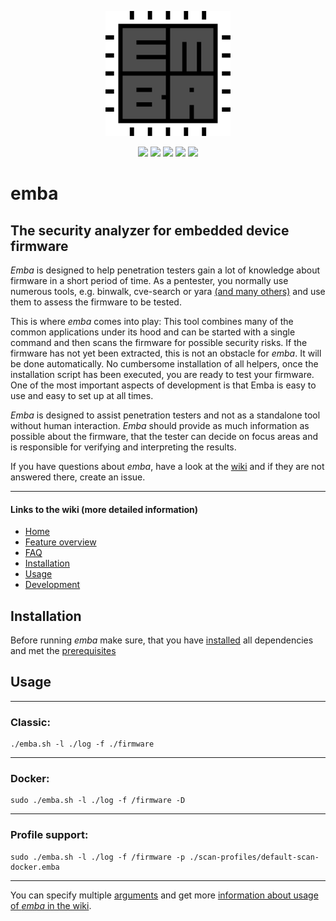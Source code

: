 <!-- 
emba - EMBEDDED LINUX ANALYZER

Copyright 2020-2021 Siemens AG

emba comes with ABSOLUTELY NO WARRANTY. This is free software, and you are
welcome to redistribute it under the terms of the GNU General Public License.
See LICENSE file for usage of this software.

emba is licensed under GPLv3

Author(s): Michael Messner, Pascal Eckmann
-->

<p align="center">
  <img src="./helpers/emba.svg" width="200"/>
</p>
<p align="center">
  <a href="https://github.com/koalaman/shellcheck"><img src="https://github.com/e-m-b-a/emba/workflows/ShellCheck/badge.svg?branch=master" /></a>
  <a href="https://www.gnu.org/software/bash/"><img src="https://img.shields.io/badge/Made%20with-Bash-1f425f.svg" /></a>
  <a href="https://github.com/e-m-b-a/emba/blob/master/LICENSE"><img src="https://img.shields.io/github/license/e-m-b-a/emba?label=License"></a>
  <a href="https://github.com/e-m-b-a/emba/stargazers"><img src="https://img.shields.io/github/stars/e-m-b-a/emba?label=Stars"></a>
  <a href="https://github.com/e-m-b-a/emba/network/members"><img src="https://img.shields.io/github/forks/e-m-b-a/emba?label=Forks"></a>
</p>

# emba
## The security analyzer for embedded device firmware

*Emba* is designed to help penetration testers gain a lot of knowledge about firmware in a short period of time. As a pentester, you normally use numerous tools, e.g. binwalk, cve-search or yara [(and many others)](https://github.com/e-m-b-a/emba/wiki/Installation#dependencies) and use them to assess the firmware to be tested. 

This is where *emba* comes into play: This tool combines many of the common applications under its hood and can be started with a single command and then scans the firmware for possible security risks. If the firmware has not yet been extracted, this is not an obstacle for *emba*. It will be done automatically. No cumbersome installation of all helpers, once the installation script has been executed, you are ready to test your firmware. One of the most important aspects of development is that Emba is easy to use and easy to set up at all times.

*Emba* is designed to assist penetration testers and not as a standalone tool without human interaction. *Emba* should provide as much information as possible about the firmware, that the tester can decide on focus areas and is responsible for verifying and interpreting the results. 

If you have questions about *emba*, have a look at the [wiki](https://github.com/e-m-b-a/emba/wiki) and if they are not answered there, create an issue.

----------------------

#### Links to the wiki (more detailed information)

- [Home](https://github.com/e-m-b-a/emba/wiki)
- [Feature overview](https://github.com/e-m-b-a/emba/wiki/Feature-overview)
- [FAQ](https://github.com/e-m-b-a/emba/wiki/FAQ)
- [Installation](https://github.com/e-m-b-a/emba/wiki/Installation)
- [Usage](https://github.com/e-m-b-a/emba/wiki/Usage)
- [Development](https://github.com/e-m-b-a/emba/wiki/Development)

## Installation

Before running *emba* make sure, that you have [installed](https://github.com/e-m-b-a/emba/wiki/Installation) all dependencies and met the [prerequisites](https://github.com/e-m-b-a/emba/wiki/Installation#prerequisites)

## Usage

---
### Classic:
```console
./emba.sh -l ./log -f ./firmware
``` 

---   
### Docker:
```console
sudo ./emba.sh -l ./log -f /firmware -D
```

---   
### Profile support:
```console
sudo ./emba.sh -l ./log -f /firmware -p ./scan-profiles/default-scan-docker.emba

```

---
You can specify multiple [arguments](https://github.com/e-m-b-a/emba/wiki/Usage#arguments) and get more [information about usage of *emba* in the wiki](https://github.com/e-m-b-a/emba/wiki/Usage).


